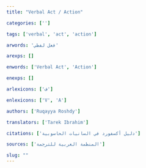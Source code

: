 ```yaml
---
title: "Verbal Act / Action"

categories: ['']

tags: ['verbal', 'act', 'action']

arwords: 'فعل لفظي'

arexps: []

enwords: ['Verbal Act', 'Action']

enexps: []

arlexicons: ['ف']

enlexicons: ['V', 'A']

authors: ['Ruqayya Roshdy']

translators: ['Tarek Ibrahim']

citations: ['دليل أكسفورد في السانيات الحاسوبية']

sources: ['المنظمة العربية للترجمة']

slug: ""
---
```

